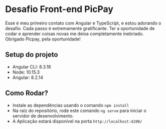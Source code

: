 # Desafio Front-end PicPay

Esse é meu primeiro contato com Angular e TypeScript, e estou adorando o desafio. Cada passo é extremamente gratificante. Ter a oportunidade de codar e aprender coisas novas me deixa completamente inebriado. Obrigado Picpay, pela oportunidade! 

## Setup do projeto

- Angular CLI: 8.3.18
- Node: 10.15.3
- Angular: 8.2.14

## Como Rodar?

- Instale as dependências usando o comando `npm install`
- Na raiz do repositório, rode este comando `ng serve` para iniciar o servidor de desenvolvimento.
- A Aplicação estará disponível na porta `http://localhost:4200/`
